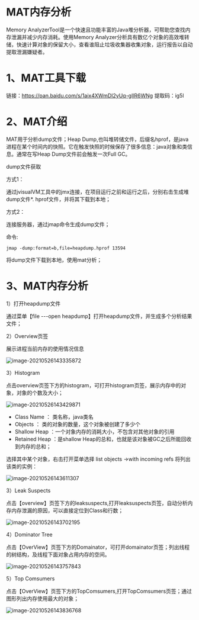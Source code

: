 # MAT内存分析

Memory AnalyzerTool是一个快速且功能丰富的Java堆分析器，可帮助您查找内存泄漏并减少内存消耗。使用Memory Analyzer分析具有数亿个对象的高效堆转储，快速计算对象的保留大小，查看谁阻止垃圾收集器收集对象，运行报告以自动提取泄漏嫌疑者。

# 1、MAT工具下载

链接：https://pan.baidu.com/s/1aix4XWmDI2yUq-gIlR6WNg 
提取码：ig5l 

# 2、MAT介绍

MAT用于分析dump文件；Heap Dump,也叫堆转储文件，后缀名hprof，是java进程在某个时间内的快照。它在触发快照的时候保存了很多信息：java对象和类信息。通常在写Heap Dump文件前会触发一次Full GC。

dump文件获取

方式1：

通过jvisualVM工具中的jmx连接，在项目运行之前和运行之后，分别右击生成堆dump文件*. hprof文件，并将其下载到本地；

方式2：

连接服务器，通过jmap命令生成dump文件；

命令:

```
jmap -dump:format=b,file=heapdump.hprof 13594
```

将dump文件下载到本地，使用mat分析；

# 3、MAT内存分析

1）打开heapdump文件

通过菜单【file ---open heapdump】打开heapdump文件，并生成多个分析结果文件；

 

2）Overview页签

展示进程当前内存的使用情况信息

![image-20210526143335872](https://wangzaolin.github.io/SoftwareTest/mybook/img/image-20210526143335872.png)

3）Histogram

点击overview页签下方的histogram，可打开histogram页签，展示内存中的对象，对象的个数及大小；

![image-20210526143429871](https://wangzaolin.github.io/SoftwareTest/mybook/img/image-20210526143429871.png)

- Class Name ： 类名称，java类名
- Objects ： 类的对象的数量，这个对象被创建了多少个
- Shallow Heap ：一个对象内存的消耗大小，不包含对其他对象的引用
- Retained Heap ：是shallow Heap的总和，也就是该对象被GC之后所能回收到内存的总和；

选择其中某个对象，右击打开菜单选择 list objects ->with incoming refs 将列出该类的实例：

![image-20210526143611307](https://wangzaolin.github.io/SoftwareTest/mybook/img/image-20210526143611307.png)



3）Leak Suspects

点击【overview】页签下方的leaksuspects,打开leaksuspects页签，自动分析内存内存泄漏的原因，可以直接定位到Class和行数；

![image-20210526143702195](https://wangzaolin.github.io/SoftwareTest/mybook/img/image-20210526143702195.png)

4）Dominator Tree

点击【OverView】页签下方的Domainator，可打开domainator页签；列出线程的树结构，及线程下面对象占用内存的空间。

![image-20210526143757843](https://wangzaolin.github.io/SoftwareTest/mybook/img/image-20210526143757843.png)

5）Top Comsumers

点击【OverView】页签下方的TopComsumers,打开TopComsumers页签；通过图形列出内存使用最大的对象；

![image-20210526143836768](https://wangzaolin.github.io/SoftwareTest/mybook/img/image-20210526143836768.png)